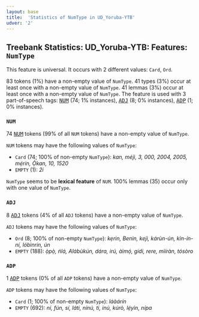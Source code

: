 ```yaml
---
layout: base
title:  'Statistics of NumType in UD_Yoruba-YTB'
udver: '2'
---
```


## Treebank Statistics: UD_Yoruba-YTB: Features: `NumType`

This feature is universal.
It occurs with 2 different values: `Card`, `Ord`.

83 tokens (1%) have a non-empty value of `NumType`.
41 types (3%) occur at least once with a non-empty value of `NumType`.
41 lemmas (3%) occur at least once with a non-empty value of `NumType`.
The feature is used with 3 part-of-speech tags: <tt><a href="yo_ytb-pos-NUM.html">NUM</a></tt> (74; 1% instances), <tt><a href="yo_ytb-pos-ADJ.html">ADJ</a></tt> (8; 0% instances), <tt><a href="yo_ytb-pos-ADP.html">ADP</a></tt> (1; 0% instances).

### `NUM`

74 <tt><a href="yo_ytb-pos-NUM.html">NUM</a></tt> tokens (99% of all `NUM` tokens) have a non-empty value of `NumType`.

`NUM` tokens may have the following values of `NumType`:

* `Card` (74; 100% of non-empty `NumType`): <em>kan, méjì, 3, 000, 2004, 2005, mẹ́rin, Ọ̀kan, 10, 1520</em>
* `EMPTY` (1): <em>2i</em>

`NumType` seems to be **lexical feature** of `NUM`. 100% lemmas (35) occur only with one value of `NumType`.

### `ADJ`

8 <tt><a href="yo_ytb-pos-ADJ.html">ADJ</a></tt> tokens (4% of all `ADJ` tokens) have a non-empty value of `NumType`.

`ADJ` tokens may have the following values of `NumType`:

* `Ord` (8; 100% of non-empty `NumType`): <em>kẹrin, Benin, kejì, kárùn-ún, kìn-ín-ní, lóbìnrin, ún</em>
* `EMPTY` (188): <em>ọ̀pọ̀, ńlá, Alábùkún, dára, irú, àìmọ́, gidi, rere, mìíràn, tósòro</em>

### `ADP`

1 <tt><a href="yo_ytb-pos-ADP.html">ADP</a></tt> tokens (0% of all `ADP` tokens) have a non-empty value of `NumType`.

`ADP` tokens may have the following values of `NumType`:

* `Card` (1; 100% of non-empty `NumType`): <em>láàárín</em>
* `EMPTY` (692): <em>ní, fún, sí, láti, nínú, ti, inú, kúrò, lẹ́yìn, nípa</em>

